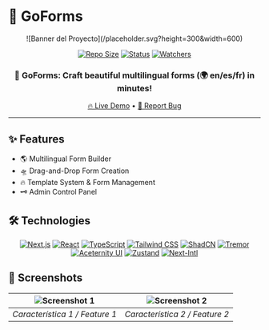 # 🚀 GoForms
<div align="center">
![Banner del Proyecto](/placeholder.svg?height=300&width=600)
  
[![Repo Size](https://img.shields.io/github/repo-size/dvegaa20/GoForms?style=for-the-badge)](https://github.com/dvegaa20/GoForms)
[![Status](https://img.shields.io/badge/Estado-Activo-success?style=for-the-badge)](https://github.com/dvegaa20/GoForms)
[![Watchers](https://img.shields.io/github/watchers/yourusername/project?style=for-the-badge)](https://github.com/dvegaa20/GoForms)

### 🌟 GoForms: Craft beautiful multilingual forms (🌍 en/es/fr) in minutes! 


[🔥 Live Demo](https://go-forms.vercel.app/) • [🐛 Report Bug](https://github.com/dvegaa20/GoForms/issues)

</div>

---

## ✨ Features

- 🌎 Multilingual Form Builder
- 🛸 Drag-and-Drop Form Creation
- 🔥 Template System & Form Management
- 🗝️ Admin Control Panel

## 🛠️ Technologies

<div align="center">

[![Next.js](https://img.shields.io/badge/Next.js-black?style=for-the-badge&logo=next.js)](https://nextjs.org/)
[![React](https://img.shields.io/badge/React-61DAFB?style=for-the-badge&logo=react&logoColor=black)](https://reactjs.org/)
[![TypeScript](https://img.shields.io/badge/TypeScript-3178C6?style=for-the-badge&logo=typescript&logoColor=white)](https://www.typescriptlang.org/)
[![Tailwind CSS](https://img.shields.io/badge/Tailwind_CSS-38B2AC?style=for-the-badge&logo=tailwind-css&logoColor=white)](https://tailwindcss.com/)
[![ShadCN](https://img.shields.io/badge/ShadCN-FACC15?style=for-the-badge&logo=radix-ui&logoColor=black)](https://ui.shadcn.com/)
[![Tremor](https://img.shields.io/badge/Tremor-475569?style=for-the-badge&logo=react&logoColor=white)](https://www.tremor.so/)
[![Aceternity UI](https://img.shields.io/badge/Aceternity_UI-7C3AED?style=for-the-badge&logo=react&logoColor=white)](https://ui.aceternity.com/)
[![Zustand](https://img.shields.io/badge/Zustand-EA580C?style=for-the-badge&logo=react&logoColor=white)](https://zustand-demo.pmnd.rs/)
[![Next-Intl](https://img.shields.io/badge/Next--Intl-000000?style=for-the-badge&logo=next.js&logoColor=white)](https://next-intl-docs.vercel.app/)


</div>

## 📸 Screenshots

<div align="center">

| ![Screenshot 1](/placeholder.svg?height=200&width=300) | ![Screenshot 2](/placeholder.svg?height=200&width=300) |
|:---:|:---:|
| *Característica 1 / Feature 1* | *Característica 2 / Feature 2* |

</div>
